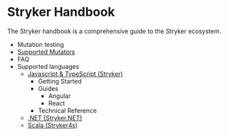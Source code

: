 # Stryker Handbook

The Stryker handbook is a comprehensive guide to the Stryker ecosystem.

* Mutation testing
* [Supported Mutators](mutator-types.md)
* FAQ
* Supported languages
  * [Javascript & TypeScript (Stryker)](stryker)
    * Getting Started
    * Guides
      * Angular
      * React
    * Technical Reference
  * [.NET (Stryker.NET)](stryker/)
  * [Scala (Stryker4s)](stryker4s/)